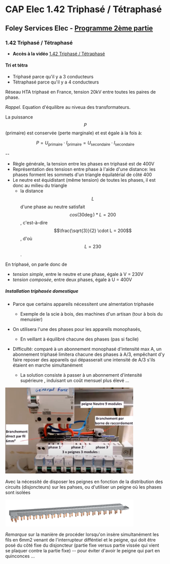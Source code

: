 # CAP Elec 1.42 Triphasé / Tétraphasé
## Foley Services Elec - [Programme 2ème partie](../2eme_partie/README.md)

### 1.42 Triphasé / Tétraphasé

- **Accès à la vidéo** [1.42 Triphasé / Tétraphasé](https://youtu.be/Z-q5bp78TiA)

#### Tri et tétra

- Triphasé parce qu'il y a 3 conducteurs
- Tétraphasé parce qu'il y a 4 conducteurs


Réseau HTA triphasé en France, tension 20kV entre toutes les paires de phase.

*Rappel*. Equation d'équilibre au niveua des transformateurs.

La puissance $$P$$ (primaire) est conservée (perte marginale) et est égale à la fois à:

$$P = U_{\text{primaire}} \cdot I_{\text{primaire}} = U_{\text{secondaire}} \cdot I_{\text{secondaire}}$$

--

- Règle générale, la tension entre les phases en triphasé est de 400V
- Représentation des tensiosn entre phase à l'aide d'une distance: les phases forment les sommets d'un triangle équilatérial de côté 400
- Le neutre est équidistant (même tension) de toutes les phases, il est donc au milieu du triangle
  - la distance $$L$$ d'une phase au neutre satisfait $$cos(30 \deg) * L = 200$$, c'est-à-dire $$\frac{\sqrt{3}}{2} \cdot L = 200$$, d'où $$L = 230$$.

En triphasé, on parle donc de

- *tension simple*, entre le neutre et une phase, égale à V = 230V
- *tension composée*, entre deux phases, égale à U = 400V

##### Installation triphasée domestique

- Parce que certains appareils nécessitent une almentation triphasée
  - Exemple de la scie à bois, des machines d'un artisan (tour à bois du menuisier)
- On utilisera l'une des phases pour les appareils monophasés,
  - En veillant à équilibré chacune des phases (pas si facile)

- Difficulté: comparé à un abonnement monophasé d'intensité max A, un abonnement triphasé limitera chacune des phases à A/3, empêchant d'y faire reposer des appareils qui dépasserait une intensité de A/3 s'ils étaient en marche simultanément
  - La solution consiste à passer à un abonnement d'intensité supérieure , induisant un coût mensuel plus élevé ...

<img src="./images/Tableau_triphase.png" width="80%">

Avec la nécessité de disposer les peignes en fonction de la distribution des circuits (disjoncteurs) sur les pahses, ou d'utiliser un peigne où les phases sont isolées

<img src="./images/Peigne_tetraphase.png" width="80%">

*Remarque* sur la manière de procéder lorsqu'on insère simultanément les fils en 6mm2 venant de l'interrupteur difféntiel et le peigne, qui doit être posé du côté fixe du disjoncteur (partie fixe versus partie vissée qui vient se plaquer contre la partie fixe) -- pour éviter d'avoir le peigne qui part en quinconces ...

